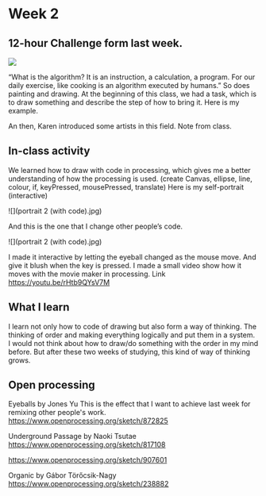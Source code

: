 # Week 2

## 12-hour Challenge form last week.

 ![](1220%hrs.jpg)

“What is the algorithm? It is an instruction, a calculation, a program. For our daily exercise, like cooking is an algorithm executed by humans.”
So does painting and drawing.
At the beginning of this class, we had a task, which is to draw something and describe the step of how to bring it. Here is my example.

An then, Karen introduced some artists in this field.
Note from class.

## In-class activity

We learned how to draw with code in processing, which gives me a better understanding of how the processing is used. (create Canvas, ellipse, line, colour, if, keyPressed, mousePressed, translate)
Here is my self-portrait (interactive)

 ![](portrait 2 (with code).jpg)

And this is the one that I change other people’s code.

 ![](portrait 2 (with code).jpg)

I made it interactive by letting the eyeball changed as the mouse move. And give it blush when the key is pressed. I made a small video show how it moves with the movie maker in processing.
Link https://youtu.be/rHtb9QYsV7M

## What I learn
I learn not only how to code of drawing but also form a way of thinking. The thinking of order and making everything logically and put them in a system. I would not think about how to draw/do something with the order in my mind before. But after these two weeks of studying, this kind of way of thinking grows.

## Open processing
Eyeballs by Jones Yu 
This is the effect that I want to achieve last week for remixing other people's work.
https://www.openprocessing.org/sketch/872825

Underground Passage by Naoki Tsutae 
https://www.openprocessing.org/sketch/817108

https://www.openprocessing.org/sketch/907601

Organic
by Gábor Törőcsik-Nagy 
https://www.openprocessing.org/sketch/238882


 
